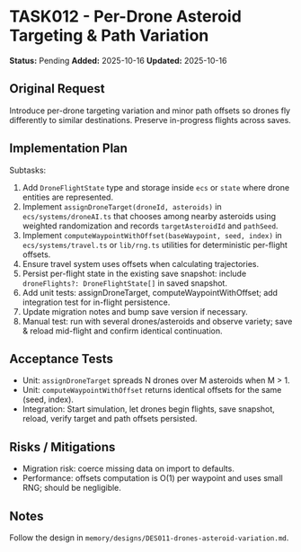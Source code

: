 # TASK012 - Per-Drone Asteroid Targeting & Path Variation

**Status:** Pending
**Added:** 2025-10-16
**Updated:** 2025-10-16

## Original Request

Introduce per-drone targeting variation and minor path offsets so drones fly differently to similar destinations. Preserve in-progress flights across saves.

## Implementation Plan

Subtasks:
1. Add `DroneFlightState` type and storage inside `ecs` or `state` where drone entities are represented.
2. Implement `assignDroneTarget(droneId, asteroids)` in `ecs/systems/droneAI.ts` that chooses among nearby asteroids using weighted randomization and records `targetAsteroidId` and `pathSeed`.
3. Implement `computeWaypointWithOffset(baseWaypoint, seed, index)` in `ecs/systems/travel.ts` or `lib/rng.ts` utilities for deterministic per-flight offsets.
4. Ensure travel system uses offsets when calculating trajectories.
5. Persist per-flight state in the existing save snapshot: include `droneFlights?: DroneFlightState[]` in saved snapshot.
6. Add unit tests: assignDroneTarget, computeWaypointWithOffset; add integration test for in-flight persistence.
7. Update migration notes and bump save version if necessary.
8. Manual test: run with several drones/asteroids and observe variety; save & reload mid-flight and confirm identical continuation.

## Acceptance Tests

- Unit: `assignDroneTarget` spreads N drones over M asteroids when M > 1.
- Unit: `computeWaypointWithOffset` returns identical offsets for the same (seed, index).
- Integration: Start simulation, let drones begin flights, save snapshot, reload, verify target and path offsets persisted.

## Risks / Mitigations
- Migration risk: coerce missing data on import to defaults.
- Performance: offsets computation is O(1) per waypoint and uses small RNG; should be negligible.

## Notes

Follow the design in `memory/designs/DES011-drones-asteroid-variation.md`.
